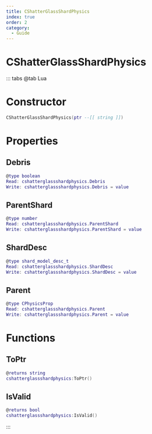 ```yaml
---
title: CShatterGlassShardPhysics
index: true
order: 2
category:
  - Guide
---
```


# CShatterGlassShardPhysics

::: tabs
@tab Lua
# Constructor
```lua
CShatterGlassShardPhysics(ptr --[[ string ]])
```
# Properties
## Debris 
```lua
@type boolean
Read: cshatterglassshardphysics.Debris
Write: cshatterglassshardphysics.Debris = value
```
## ParentShard 
```lua
@type number
Read: cshatterglassshardphysics.ParentShard
Write: cshatterglassshardphysics.ParentShard = value
```
## ShardDesc 
```lua
@type shard_model_desc_t
Read: cshatterglassshardphysics.ShardDesc
Write: cshatterglassshardphysics.ShardDesc = value
```
## Parent 
```lua
@type CPhysicsProp
Read: cshatterglassshardphysics.Parent
Write: cshatterglassshardphysics.Parent = value
```
# Functions
## ToPtr
```lua
@returns string
cshatterglassshardphysics:ToPtr()
```
## IsValid
```lua
@returns bool
cshatterglassshardphysics:IsValid()
```

:::
